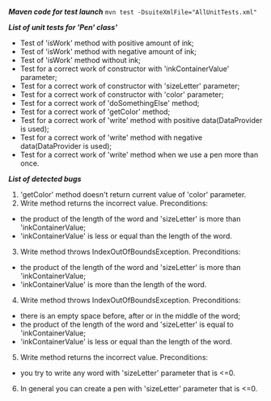 ***Maven code for test launch***
`mvn test -DsuiteXmlFile="AllUnitTests.xml"`

***List of unit tests for 'Pen' class'***
- Test of 'isWork' method with positive amount of ink;
- Test of 'isWork' method with negative amount of ink;
- Test of 'isWork' method without ink;
- Test for a correct work of constructor with 'inkContainerValue' parameter;
- Test for a correct work of constructor with 'sizeLetter' parameter;
- Test for a correct work of constructor with 'color' parameter;
- Test for a correct work of 'doSomethingElse' method;
- Test for a correct work of 'getColor' method;
- Test for a correct work of 'write' method with positive data(DataProvider is used);
- Test for a correct work of 'write' method with negative data(DataProvider is used);
- Test for a correct work of 'write' method when we use a pen more than once.

***List of detected bugs***
1. 'getColor' method doesn't return current value of 'color' parameter.
2. Write method returns the incorrect value. Preconditions:
- the product of the length of the word and 'sizeLetter' is more than 'inkContainerValue; 
- 'inkContainerValue' is less or equal than the length of the word.
3. Write method throws IndexOutOfBoundsException. Preconditions:
- the product of the length of the word and 'sizeLetter' is more than 'inkContainerValue;
- 'inkContainerValue' is more than the length of the word.
4. Write method throws IndexOutOfBoundsException. Preconditions:
- there is an empty space before, after or in the middle of the word;
- the product of the length of the word and 'sizeLetter' is equal to 'inkContainerValue;
- 'inkContainerValue' is less or equal than the length of the word.
5. Write method returns the incorrect value. Preconditions:
- you try to write any word with 'sizeLetter' parameter that is <=0.
6. In general you can create a pen with 'sizeLetter' parameter that is <=0.
